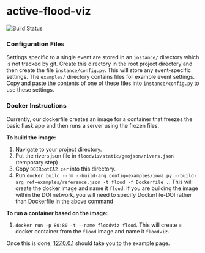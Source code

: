 # active-flood-viz
[![Build Status](https://travis-ci.org/USGS-VIZLAB/active-flood-viz.svg?branch=master)](https://travis-ci.org/USGS-VIZLAB/active-flood-viz)

### Configuration Files

Settings specific to a single event are stored in an `instance/` directory which is not tracked by git.
Create this directory in the root project directory and then create the file `instance/config.py`.
This will store any event-specific settings.
The `examples/` directory contains files for example event settings.
Copy and paste the contents of one of these files into `instance/config.py` to use these settings.

### Docker Instructions

Currently, our dockerfile creates an image for a container that freezes the basic flask app and then runs a server using
the frozen files. 

**To build the image:**
1. Navigate to your project directory.
1. Put the rivers.json file in `floodviz/static/geojson/rivers.json` (temporary step)
1. Copy `DOIRootCA2.cer` into this directory.
1. Run `docker build --rm --build-arg config=examples/iowa.py --build-arg ref=examples/reference.json -t flood -f Dockerfile .`. This will create the docker image and name it `flood`.
If you are building the image within the DOI network, you will need to specify Dockerfile-DOI rather than Dockerfile in the above command

**To run a container based on the image:**
1. `docker run -p 80:80 -t --name floodviz flood`. This will create a docker container from the `flood` image and name it `floodviz`.


Once this is done, [127.0.0.1](http://127.0.0.1) should take you to the example page.

